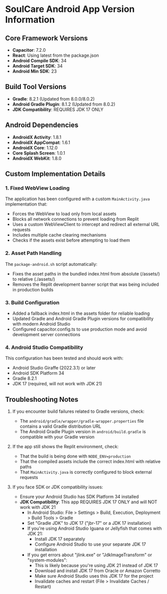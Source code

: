 # SoulCare Android App Version Information

## Core Framework Versions

- **Capacitor**: 7.2.0
- **React**: Using latest from the package.json
- **Android Compile SDK**: 34
- **Android Target SDK**: 34
- **Android Min SDK**: 23

## Build Tool Versions

- **Gradle**: 8.2.1 (Updated from 8.0.0/8.0.2)
- **Android Gradle Plugin**: 8.1.2 (Updated from 8.0.2)
- **JDK Compatibility**: REQUIRES JDK 17 ONLY

## Android Dependencies

- **AndroidX Activity**: 1.8.1
- **AndroidX AppCompat**: 1.6.1
- **AndroidX Core**: 1.12.0
- **Core Splash Screen**: 1.0.1
- **AndroidX WebKit**: 1.8.0

## Custom Implementation Details

### 1. Fixed WebView Loading

The application has been configured with a custom `MainActivity.java` implementation that:

- Forces the WebView to load only from local assets
- Blocks all network connections to prevent loading from Replit
- Uses a custom WebViewClient to intercept and redirect all external URL requests
- Includes multiple cache clearing mechanisms
- Checks if the assets exist before attempting to load them

### 2. Asset Path Handling

The `package-android.sh` script automatically:

- Fixes the asset paths in the bundled index.html from absolute (/assets/) to relative (./assets/)
- Removes the Replit development banner script that was being included in production builds

### 3. Build Configuration

- Added a fallback index.html in the assets folder for reliable loading
- Updated Gradle and Android Gradle Plugin versions for compatibility with modern Android Studio
- Configured capacitor.config.ts to use production mode and avoid development server connections

### 4. Android Studio Compatibility

This configuration has been tested and should work with:

- Android Studio Giraffe (2022.3.1) or later
- Android SDK Platform 34
- Gradle 8.2.1
- JDK 17 (required, will not work with JDK 21)

## Troubleshooting Notes

1. If you encounter build failures related to Gradle versions, check:
   - The `android/gradle/wrapper/gradle-wrapper.properties` file contains a valid Gradle distribution URL
   - The Android Gradle Plugin version in `android/build.gradle` is compatible with your Gradle version

2. If the app still shows the Replit environment, check:
   - That the build is being done with `NODE_ENV=production`
   - That the compiled assets include the correct index.html with relative paths
   - That `MainActivity.java` is correctly configured to block external requests

3. If you face SDK or JDK compatibility issues:
   - Ensure your Android Studio has SDK Platform 34 installed
   - **JDK Compatibility**: This app REQUIRES JDK 17 ONLY and will NOT work with JDK 21
     - In Android Studio: File > Settings > Build, Execution, Deployment > Build Tools > Gradle
     - Set "Gradle JDK" to JDK 17 ("jbr-17" or a JDK 17 installation)
     - If you're using Android Studio Iguana or Jellyfish that comes with JDK 21:
       - Install JDK 17 separately
       - Configure Android Studio to use your separate JDK 17 installation
     - If you get errors about "jlink.exe" or "JdkImageTransform" or "system-modules":
       - This is likely because you're using JDK 21 instead of JDK 17
       - Download and install JDK 17 from Oracle or Amazon Corretto
       - Make sure Android Studio uses this JDK 17 for the project
       - Invalidate caches and restart (File > Invalidate Caches / Restart)